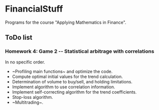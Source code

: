 # FinancialStuff
Programs for the course "Applying Mathematics in Finance".

## ToDo list
### Homework 4: Game 2 -- Statistical arbitrage with correlations

In no specific order.

* ~Profiling main functions~ and optimize the code.
* Compute optimal initial values for the trend calculation.
* Determination of volume to buy/sell, and holding limitations.
* Implement algorithm to use correlation information.
* Implement self-correcting algorithm for the trend coefficients.
* Stop-loss algorithm.
* ~Multitrading~.

